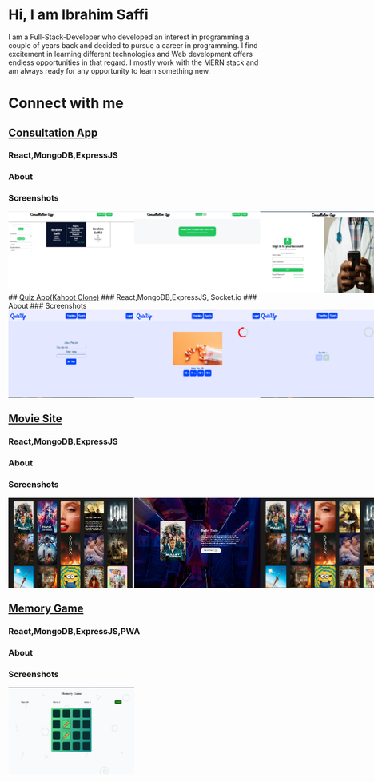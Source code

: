 # Hi, I am Ibrahim Saffi
I am a Full-Stack-Developer who developed  an interest in programming a couple of years back and decided to pursue a career in programming. I find excitement in learning different technologies and Web development offers endless opportunities in that regard. I mostly work with the MERN stack and am always ready for any opportunity to learn something new.
# Connect with me
## <a href="https://subtle-maamoul-3fb675.netlify.app/" >Consultation App</a>
### React,MongoDB,ExpressJS
### About
### Screenshots
<div style="display: flex; width: 100%;">
    <img src="./Consultation App/Availble doctors and filters.png" alt="Logo" width="50%">
    <img src="./Consultation App/Doctor Upcoming.PNG" alt="Logo" width="50%">
    <img src="./Consultation App/Login.PNG" alt="Logo" width="50%">
    <img src="./Consultation App/Prescribe doctor.PNG"  alt="Logo" width="50%">
</div>  
##  <a href="https://visionary-alpaca-41ec18.netlify.app" >Quiz App(Kahoot Clone)</a>
###  React,MongoDB,ExpressJS, Socket.io
###   About
###  Screenshots
<div style="display: flex; width: 100%;">
    <img src="./Quizup/Join Quiz-Student.PNG" alt="Logo" width="50%">
    <img src="./Quizup/Question with picture.PNG" alt="Logo" width="50%">
    <img src="./Quizup/Quiz page with timer.PNG" alt="Logo" width="50%">
    <img src="./Quizup/Signup-sign in.PNG" alt="Logo" width="50%">
    <img src="./Quizup/Quiz Room Creation.PNG" alt="Logo" width="50%">
    <img src="./Quizup/Starting Page.PNG" alt="Logo" width="50%">
    <img src="./Quizup/Teacher templates.PNG" alt="Logo" width="50%">
    <img src="./Quizup/Template Creation.PNG" alt="Logo" width="50%">
</div>

## <a href="https://splendorous-bombolone-3b7414.netlify.app" >Movie Site</a>
### React,MongoDB,ExpressJS
### About
### Screenshots
<div style="display: flex; width: 100%;">
    <img src="./Movies Site/Movie Details.png" alt="Logo" width="50%">
    <img src="./Movies Site/Movie Page.PNG" alt="Logo" width="50%">
    <img src="./Movies Site/Suggestion.PNG" alt="Logo" width="50%">
</div>

## <a href="https://bejewelled-longma-f58b4e.netlify.app/" >Memory Game</a>
### React,MongoDB,ExpressJS,PWA
### About
### Screenshots
<div style="display: flex; width: 100%;">
    <img src="./Memory Game/Gameplay.PNG" alt="Logo" width="50%">
</div>
